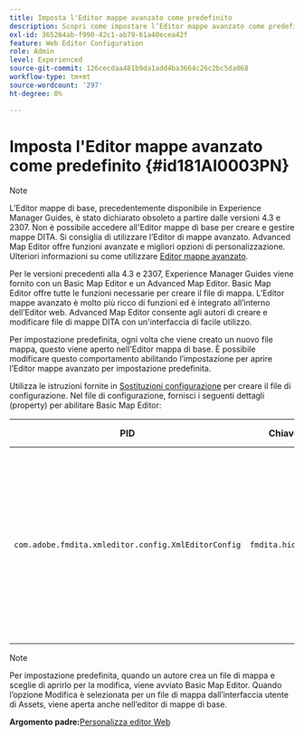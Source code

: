 ```yaml
---
title: Imposta l'Editor mappe avanzato come predefinito
description: Scopri come impostare l’Editor mappe avanzato come predefinito
exl-id: 365264ab-f990-42c1-ab79-61a40ecea42f
feature: Web Editor Configuration
role: Admin
level: Experienced
source-git-commit: 126cecdaa481b9da1add4ba3664c26c2bc5da068
workflow-type: tm+mt
source-wordcount: '297'
ht-degree: 0%

---
```


# Imposta l&#39;Editor mappe avanzato come predefinito {#id181AI0003PN}

>[!NOTE]
>
> L’Editor mappe di base, precedentemente disponibile in Experience Manager Guides, è stato dichiarato obsoleto a partire dalle versioni 4.3 e 2307. Non è possibile accedere all&#39;Editor mappe di base per creare e gestire mappe DITA.
>Si consiglia di utilizzare l’Editor di mappe avanzato. Advanced Map Editor offre funzioni avanzate e migliori opzioni di personalizzazione. Ulteriori informazioni su come utilizzare [Editor mappe avanzato](../user-guide/map-editor-advanced-map-editor.md).

Per le versioni precedenti alla 4.3 e 2307, Experience Manager Guides viene fornito con un Basic Map Editor e un Advanced Map Editor. Basic Map Editor offre tutte le funzioni necessarie per creare il file di mappa. L’Editor mappe avanzato è molto più ricco di funzioni ed è integrato all’interno dell’Editor web. Advanced Map Editor consente agli autori di creare e modificare file di mappe DITA con un&#39;interfaccia di facile utilizzo.

Per impostazione predefinita, ogni volta che viene creato un nuovo file mappa, questo viene aperto nell&#39;Editor mappa di base. È possibile modificare questo comportamento abilitando l’impostazione per aprire l’Editor mappe avanzato per impostazione predefinita.

Utilizza le istruzioni fornite in [Sostituzioni configurazione](download-install-additional-config-override.md#) per creare il file di configurazione. Nel file di configurazione, fornisci i seguenti dettagli \(property\) per abilitare Basic Map Editor:

| PID | Chiave proprietà | Valore proprietà |
|---|------------|--------------|
| `com.adobe.fmdita.xmleditor.config.XmlEditorConfig` | ``fmdita.hide.oldmapeditor`` | Booleano \(true/false\). Se si desidera utilizzare l&#39;Editor mapping avanzato per impostazione predefinita, impostare questa proprietà su true.<br> **Valore predefinito**: false |

>[!NOTE]
>
> Per impostazione predefinita, quando un autore crea un file di mappa e sceglie di aprirlo per la modifica, viene avviato Basic Map Editor. Quando l’opzione Modifica è selezionata per un file di mappa dall’interfaccia utente di Assets, viene aperta anche nell’editor di mappe di base.

**Argomento padre:**&#x200B;[&#x200B; Personalizza editor Web](conf-web-editor.md)
